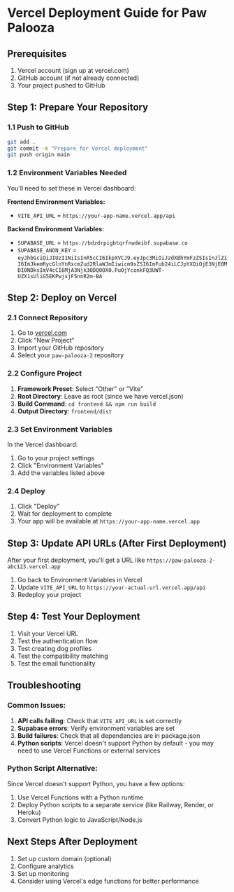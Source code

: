 # Vercel Deployment Guide for Paw Palooza

## Prerequisites
1. Vercel account (sign up at vercel.com)
2. GitHub account (if not already connected)
3. Your project pushed to GitHub

## Step 1: Prepare Your Repository

### 1.1 Push to GitHub
```bash
git add .
git commit -m "Prepare for Vercel deployment"
git push origin main
```

### 1.2 Environment Variables Needed
You'll need to set these in Vercel dashboard:

**Frontend Environment Variables:**
- `VITE_API_URL` = `https://your-app-name.vercel.app/api`

**Backend Environment Variables:**
- `SUPABASE_URL` = `https://bdzdrpigbtqrfnwdeibf.supabase.co`
- `SUPABASE_ANON_KEY` = `eyJhbGciOiJIUzI1NiIsInR5cCI6IkpXVCJ9.eyJpc3MiOiJzdXBhYmFzZSIsInJlZiI6ImJkemRycGlnYnRxcmZud2RlaWJmIiwicm9sZSI6ImFub24iLCJpYXQiOjE3NjE0MDI0NDksImV4cCI6MjA3Njk3ODQ0OX0.PuOjYconkFQ3UWT-UZX1sUliG5EKPwjsjF5nnR2m-BA`

## Step 2: Deploy on Vercel

### 2.1 Connect Repository
1. Go to [vercel.com](https://vercel.com)
2. Click "New Project"
3. Import your GitHub repository
4. Select your `paw-palooza-2` repository

### 2.2 Configure Project
1. **Framework Preset**: Select "Other" or "Vite"
2. **Root Directory**: Leave as root (since we have vercel.json)
3. **Build Command**: `cd frontend && npm run build`
4. **Output Directory**: `frontend/dist`

### 2.3 Set Environment Variables
In the Vercel dashboard:
1. Go to your project settings
2. Click "Environment Variables"
3. Add the variables listed above

### 2.4 Deploy
1. Click "Deploy"
2. Wait for deployment to complete
3. Your app will be available at `https://your-app-name.vercel.app`

## Step 3: Update API URLs (After First Deployment)

After your first deployment, you'll get a URL like `https://paw-palooza-2-abc123.vercel.app`

1. Go back to Environment Variables in Vercel
2. Update `VITE_API_URL` to `https://your-actual-url.vercel.app/api`
3. Redeploy your project

## Step 4: Test Your Deployment

1. Visit your Vercel URL
2. Test the authentication flow
3. Test creating dog profiles
4. Test the compatibility matching
5. Test the email functionality

## Troubleshooting

### Common Issues:
1. **API calls failing**: Check that `VITE_API_URL` is set correctly
2. **Supabase errors**: Verify environment variables are set
3. **Build failures**: Check that all dependencies are in package.json
4. **Python scripts**: Vercel doesn't support Python by default - you may need to use Vercel Functions or external services

### Python Script Alternative:
Since Vercel doesn't support Python, you have a few options:
1. Use Vercel Functions with a Python runtime
2. Deploy Python scripts to a separate service (like Railway, Render, or Heroku)
3. Convert Python logic to JavaScript/Node.js

## Next Steps After Deployment

1. Set up custom domain (optional)
2. Configure analytics
3. Set up monitoring
4. Consider using Vercel's edge functions for better performance
